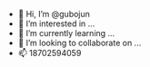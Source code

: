 - 👋 Hi, I’m @gubojun
- 👀 I’m interested in ...
- 🌱 I’m currently learning ...
- 💞️ I’m looking to collaborate on ...
- 📫 18702594059

<!---
gubojun/gubojun is a ✨ special ✨ repository because its `README.md` (this file) appears on your GitHub profile.
You can click the Preview link to take a look at your changes.
--->
